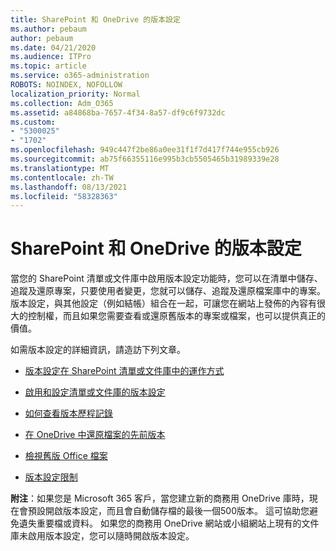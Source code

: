 ```yaml
---
title: SharePoint 和 OneDrive 的版本設定
ms.author: pebaum
author: pebaum
ms.date: 04/21/2020
ms.audience: ITPro
ms.topic: article
ms.service: o365-administration
ROBOTS: NOINDEX, NOFOLLOW
localization_priority: Normal
ms.collection: Adm_O365
ms.assetid: a84868ba-7657-4f34-8a57-df9c6f9732dc
ms.custom:
- "5300025"
- "1702"
ms.openlocfilehash: 949c447f2be86a0ee31f1f7d417f744e955cb926
ms.sourcegitcommit: ab75f66355116e995b3cb5505465b31989339e28
ms.translationtype: MT
ms.contentlocale: zh-TW
ms.lasthandoff: 08/13/2021
ms.locfileid: "58328363"
---
```

# <a name="versioning-in-sharepoint-and-onedrive"></a>SharePoint 和 OneDrive 的版本設定 


當您的 SharePoint 清單或文件庫中啟用版本設定功能時，您可以在清單中儲存、追蹤及還原專案，只要使用者變更，您就可以儲存、追蹤及還原檔案庫中的專案。 版本設定，與其他設定（例如結帳）組合在一起，可讓您在網站上發佈的內容有很大的控制權，而且如果您需要查看或還原舊版本的專案或檔案，也可以提供真正的價值。

如需版本設定的詳細資訊，請造訪下列文章。

- [版本設定在 SharePoint 清單或文件庫中的運作方式](https://support.office.com/article/how-does-versioning-work-in-a-sharepoint-list-or-library-0f6cd105-974f-44a4-aadb-43ac5bdfd247)

- [啟用和設定清單或文件庫的版本設定](https://support.office.com/article/enable-and-configure-versioning-for-a-list-or-library-1555d642-23ee-446a-990a-bcab618c7a37?ocmsassetID=HA102772148&amp;CTT=3&amp;CorrelationId=52441bb1-a619-4375-89d5-19d28769890f)

- [如何查看版本歷程記錄](https://support.office.com/article/View-the-version-history-of-an-item-or-file-in-a-list-or-library-53262060-5092-424D-A50B-C798B0EC32B1)

- [在 OneDrive 中還原檔案的先前版本](https://support.office.com/article/restore-a-previous-version-of-a-file-in-onedrive-159cad6d-d76e-4981-88ef-de6e96c93893)

- [檢視舊版 Office 檔案](https://support.office.com/article/view-previous-versions-of-office-files-5c1e076f-a9c9-41b8-8ace-f77b9642e2c2)

- [版本設定限制](https://docs.microsoft.com/office365/servicedescriptions/sharepoint-online-service-description/sharepoint-online-limits)

**附注**：如果您是 Microsoft 365 客戶，當您建立新的商務用 OneDrive 庫時，現在會預設開啟版本設定，而且會自動儲存檔的最後一個500版本。 這可協助您避免遺失重要檔或資料。 如果您的商務用 OneDrive 網站或小組網站上現有的文件庫未啟用版本設定，您可以隨時開啟版本設定。


